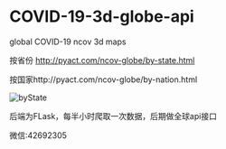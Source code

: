 # COVID-19-3d-globe-api
global COVID-19 ncov 3d maps

按省份 http://pyact.com/ncov-globe/by-state.html

按国家http://pyact.com/ncov-globe/by-nation.html

![byState](https://raw.githubusercontent.com/cansijyun/covid-ncov-3d-globe-api/master/readme_img/byState.gif)

后端为FLask，每半小时爬取一次数据，后期做全球api接口

微信:42692305
